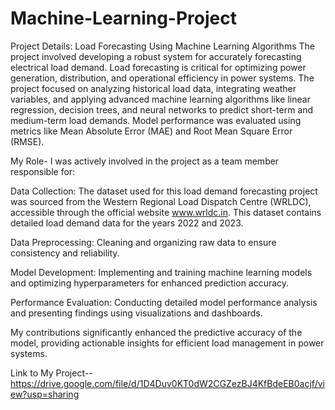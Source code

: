 # Machine-Learning-Project
Project Details: Load Forecasting Using Machine Learning Algorithms
The project involved developing a robust system for accurately forecasting electrical load demand. Load forecasting is critical for optimizing power generation, distribution, and operational efficiency in power systems. The project focused on analyzing historical load data, integrating weather variables, and applying advanced machine learning algorithms like linear regression, decision trees, and neural networks to predict short-term and medium-term load demands. Model performance was evaluated using metrics like Mean Absolute Error (MAE) and Root Mean Square Error (RMSE).

My Role-
I was actively involved in the project as a team member responsible for:

Data Collection: The dataset used for this load demand forecasting project was sourced from the Western Regional Load Dispatch Centre (WRLDC), accessible through the official website www.wrldc.in. This dataset contains detailed load demand data for the years 2022 and 2023.

Data Preprocessing: Cleaning and organizing raw data to ensure consistency and reliability.

Model Development: Implementing and training machine learning models and optimizing hyperparameters for enhanced prediction accuracy.

Performance Evaluation: Conducting detailed model performance analysis and presenting findings using visualizations and dashboards.

My contributions significantly enhanced the predictive accuracy of the model, providing actionable insights for efficient load management in power systems.


Link to My Project-- https://drive.google.com/file/d/1D4Duv0KT0dW2CGZezBJ4KfBdeEB0acjf/view?usp=sharing
